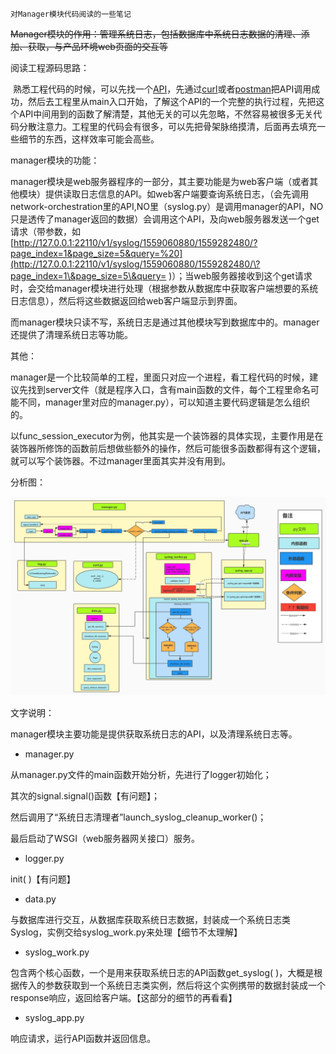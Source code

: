 ``对Manager模块代码阅读的一些笔记``

~~Manager模块的作用：管理系统日志，包括数据库中系统日志数据的清理、添加、获取，与产品环境web页面的交互等~~



阅读工程源码思路：

​	熟悉工程代码的时候，可以先找一个[API](https://baike.baidu.com/item/Web%20API/4102287?fr=aladdin)，先通过[curl](https://baike.baidu.com/item/curl/10098606?fr=aladdin)或者[postman](https://www.jianshu.com/p/97ba64888894)把API调用成功，然后去工程里从main入口开始，了解这个API的一个完整的执行过程，先把这个API中间用到的函数了解清楚，其他无关的可以先忽略，不然容易被很多无关代码分散注意力。工程里的代码会有很多，可以先把骨架脉络摸清，后面再去填充一些细节的东西，这样效率可能会高些。



manager模块的功能：

​	manager模块是web服务器程序的一部分，其主要功能是为web客户端（或者其他模块）提供读取日志信息的API。如web客户端要查询系统日志，（会先调用network-orchestration里的API,NO里（syslog.py）是调用manager的API，NO只是透传了manager返回的数据）会调用这个API，及向web服务器发送一个get请求（带参数，如 [http://127.0.0.1:22110/v1/syslog/1559060880/1559282480/?page_index=1&page_size=5&query=%20](http://127.0.0.1:22110/v1/syslog/1559060880/1559282480/\?page_index=1\&page_size=5\&query= )）；当web服务器接收到这个get请求时，会交给manager模块进行处理（根据参数从数据库中获取客户端想要的系统日志信息），然后将这些数据返回给web客户端显示到界面。

​	而manager模块只读不写，系统日志是通过其他模块写到数据库中的。manager还提供了清理系统日志等功能。



其他：

​	manager是一个比较简单的工程，里面只对应一个进程，看工程代码的时候，建议先找到server文件（就是程序入口，含有main函数的文件，每个工程里命名可能不同，manager里对应的manager.py），可以知道主要代码逻辑是怎么组织的。

​	以func_session_executor为例，他其实是一个装饰器的具体实现，主要作用是在装饰器所修饰的函数前后想做些额外的操作，然后可能很多函数都得有这个逻辑，就可以写个装饰器。不过manager里面其实并没有用到。



分析图：

![](Manager%E6%A8%A1%E5%9D%97%E5%88%86%E6%9E%90/Manager%E6%A8%A1%E5%9D%97-%E5%87%BD%E6%95%B0%E8%B0%83%E7%94%A8%E5%85%B3%E7%B3%BB%E5%9B%BE.jpg)

文字说明：

manager模块主要功能是提供获取系统日志的API，以及清理系统日志等。

- manager.py

从manager.py文件的main函数开始分析，先进行了logger初始化；

其次的signal.signal()函数【有问题】；

然后调用了“系统日志清理者”launch_syslog_cleanup_worker()；

最后启动了WSGI（web服务器网关接口）服务。



- logger.py

init( )【有问题】



- data.py

与数据库进行交互，从数据库获取系统日志数据，封装成一个系统日志类Syslog，实例交给syslog_work.py来处理【细节不太理解】



- syslog_work.py

包含两个核心函数，一个是用来获取系统日志的API函数get_syslog( )，大概是根据传入的参数获取到一个系统日志类实例，然后将这个实例携带的数据封装成一个response响应，返回给客户端。【这部分的细节的再看看】



- syslog_app.py

响应请求，运行API函数并返回信息。



